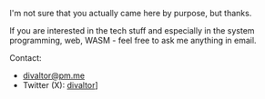 I'm not sure that you actually came here by purpose, but thanks.

If you are interested in the tech stuff and especially in the system programming, web, WASM - feel free to ask me anything in email.

Contact:

- [divaltor@pm.me](mailto:divaltor@pm.me)
- Twitter (X): [divaltor](https://x.com/divaltor_)]
